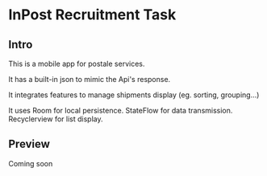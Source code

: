 # InPost Recruitment Task


## Intro
This is a mobile app for postale services. 

It has a built-in json to mimic the Api's response.

It integrates features to manage shipments display (eg. sorting, grouping...)

It uses Room for local persistence. StateFlow for data transmission. Recyclerview for list display.


## Preview
Coming soon